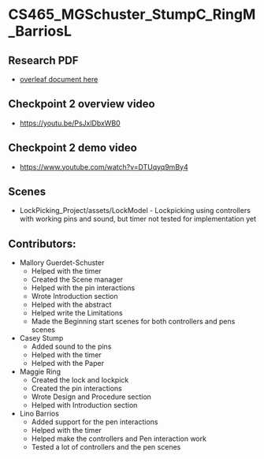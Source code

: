 # CS465_MGSchuster_StumpC_RingM_BarriosL

  ## Research PDF
  * [overleaf document here](https://www.overleaf.com/read/msxcfwxjstyy#edbfe8)
 
  ## Checkpoint 2 overview video
  * https://youtu.be/PsJxlDbxWB0

  ## Checkpoint 2 demo video
  * https://www.youtube.com/watch?v=DTUqyq9mBy4

  ## Scenes
  * LockPicking_Project/assets/LockModel - Lockpicking using controllers with working pins and sound, but timer not tested for implementation yet

  ## Contributors:

* Mallory Guerdet-Schuster
  * Helped with the timer
  * Created the Scene manager 
  * Helped with the pin interactions
  * Wrote Introduction section
  * Helped with the abstract
  * Helped write the Limitations
  * Made the Beginning start scenes for both controllers and pens scenes
* Casey Stump
  * Added sound to the pins
  * Helped with the timer
  * Helped with the Paper
* Maggie Ring
  * Created the lock and lockpick
  * Created the pin interactions
  * Wrote Design and Procedure section
  * Helped with Introduction section
* Lino Barrios
  * Added support for the pen interactions
  * Helped with the timer
  * Helped make the controllers and Pen interaction work
  * Tested a lot of controllers and the pen scenes
